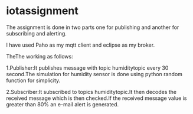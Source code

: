 # iotassignment
The assignment is done in two parts one for publishing and another for subscribing and alerting.


I have used Paho as my mqtt client and eclipse as my broker.

TheThe working as follows:


1.Publisher:It publishes message with topic humiditytopic every 30 second.The simulation for humidity sensor is done using python random function for simplicity.

2.Subscriber:It subscribed to topics humiditytopic.It then decodes the received  message which is then checked.If the received message value is greater than 80% an e-mail alert is generated.
